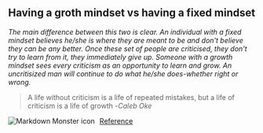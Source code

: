 ## Having a groth mindset vs having a fixed mindset
*The main difference between this two is clear. An individual with a fixed mindset believes he/she is where they are meant to be and don't believe they can be any better. Once these set of people are criticised, they don't try to learn from it, they immediately give up. Someone with a growth mindset sees every criticism as an opportunity to learn and grow. An uncritisized man will continue to do what he/she does-whether right or wrong.*

> A life without criticism is a life of repeated mistakes, but a life of criticism is a life of growth -*Caleb Oke*

<img src="https://libapps.s3.amazonaws.com/accounts/30944/images/Growth_Mindset_Pic.png"
     alt="Markdown Monster icon"
     style="float: left; margin-right: 10px;" />


[Reference](https://rasmussen.libanswers.com/faq/261724)